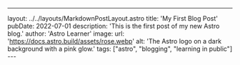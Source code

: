 ---
layout: ../../layouts/MarkdownPostLayout.astro
title: 'My First Blog Post'
pubDate: 2022-07-01
description: 'This is the first post of my new Astro blog.'
author: 'Astro Learner'
image:
    url: 'https://docs.astro.build/assets/rose.webp'
        alt: 'The Astro logo on a dark background with a pink glow.'
        tags: ["astro", "blogging", "learning in public"]
        ---